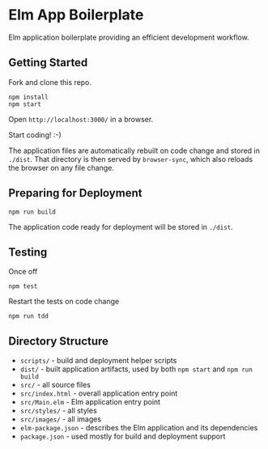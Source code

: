 # Elm App Boilerplate

Elm application boilerplate providing an efficient development workflow.

## Getting Started

Fork and clone this repo.

```
npm install
npm start
```

Open `http://localhost:3000/` in a browser.

Start coding! :-)

The application files are automatically rebuilt on code change and stored in `./dist`. That directory is then served by `browser-sync`, which also reloads the browser on any file change.

## Preparing for Deployment

```
npm run build
```

The application code ready for deployment will be stored in `./dist`.

## Testing

Once off

```
npm test
```

Restart the tests on code change

```
npm run tdd
```

## Directory Structure

- `scripts/` - build and deployment helper scripts
- `dist/` - built application artifacts, used by both `npm start` and `npm run build`
- `src/` - all source files
- `src/index.html` - overall application entry point
- `src/Main.elm` - Elm application entry point
- `src/styles/` - all styles
- `src/images/` - all images
- `elm-package.json` - describes the Elm application and its dependencies
- `package.json` - used mostly for build and deployment support
